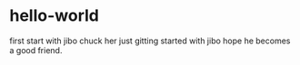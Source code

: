 # hello-world
first start with jibo
chuck her just gitting started with jibo hope he becomes a good friend.
